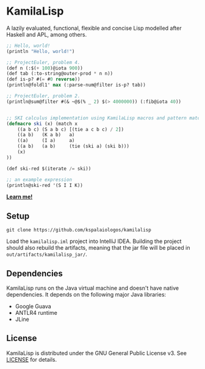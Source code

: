 
# KamilaLisp

A lazily evaluated, functional, flexible and concise Lisp modelled after Haskell and APL, among others.

```lisp
;; Hello, world!
(println "Hello, world!")

;; ProjectEuler, problem 4.
(def n (:$(+ 100)@iota 900))
(def tab (:to-string@outer-prod * n n))
(def is-p? #(= #0 reverse))
(println@foldl1' max (:parse-num@filter is-p? tab))

;; ProjectEuler, problem 2.
(println@sum@filter #(& ~@$(% _ 2) $(> 4000000)) (:fib@iota 40))


;; SKI calculus implementation using KamilaLisp macros and pattern matching.
(defmacro ski (x) (match x
    ((a b c) (S a b c) [(tie a c b c) / 2])
    ((a b)   (K a b)   a)
    ((a)     (I a)     a)
    ((a b)   (a b)     (tie (ski a) (ski b)))
    (x)
))

(def ski-red $(iterate /= ski))

;; an example expression
(println@ski-red '(S I I K))
```

**[Learn me!](doc)**

## Setup

```
git clone https://github.com/kspalaiologos/kamilalisp
```

Load the `kamilalisp.iml` project into IntelliJ IDEA. Building the project should also rebuild the artifacts, meaning that the jar file will be placed in `out/artifacts/kamilalisp_jar/`.

## Dependencies

KamilaLisp runs on the Java virtual machine and doesn't have native dependencies. It depends on the following major Java libraries:

* Google Guava
* ANTLR4 runtime
* JLine

## License

KamilaLisp is distributed under the GNU General Public License v3. See [LICENSE](https://github.com/kspalaiologos/kamilalisp/blob/main/LICENSE) for details.
